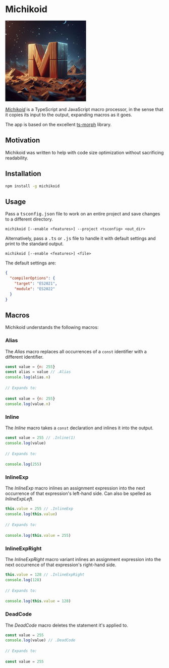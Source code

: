 # Michikoid

<img src="https://raw.githubusercontent.com/mvasilkov/michikoid/master/files/michikoid.jpeg" height="256" width="256">

[*Michikoid*][git] is a TypeScript and JavaScript macro processor, in the sense that it copies its input to the output, expanding macros as it goes.

The app is based on the excellent [ts-morph][ts-morph] library.

[git]: https://github.com/mvasilkov/michikoid
[ts-morph]: https://github.com/dsherret/ts-morph

## Motivation

Michikoid was written to help with code size optimization without sacrificing readability.

## Installation

```sh
npm install -g michikoid
```

## Usage

Pass a <kbd>tsconfig.json</kbd> file to work on an entire project and save changes to a different directory.

    michikoid [--enable <features>] --project <tsconfig> <out_dir>

Alternatively, pass a <kbd>.ts</kbd> or <kbd>.js</kbd> file to handle it with default settings and print to the standard output.

    michikoid [--enable <features>] <file>

The default settings are:

```json
{
  "compilerOptions": {
    "target": "ES2021",
    "module": "ES2022"
  }
}
```

## Macros

Michikoid understands the following macros:

### Alias

The *Alias* macro replaces all occurrences of a `const` identifier with a different identifier.

```js
const value = {n: 255}
const alias = value // .Alias
console.log(alias.n)

// Expands to:

const value = {n: 255}
console.log(value.n)
```

### Inline

The *Inline* macro takes a `const` declaration and inlines it into the output.

```js
const value = 255 // .Inline(1)
console.log(value)

// Expands to:

console.log(255)
```

### InlineExp

The *InlineExp* macro inlines an assignment expression into the next occurrence of that expression's left-hand side. Can also be spelled as *InlineExpLeft*.

```js
this.value = 255 // .InlineExp
console.log(this.value)

// Expands to:

console.log(this.value = 255)
```

### InlineExpRight

The *InlineExpRight* macro variant inlines an assignment expression into the next occurrence of that expression's right-hand side.

```js
this.value = 128 // .InlineExpRight
console.log(128)

// Expands to:

console.log(this.value = 128)
```

### DeadCode

The *DeadCode* macro deletes the statement it's applied to.

```js
const value = 255
console.log(value) // .DeadCode

// Expands to:

const value = 255
```

